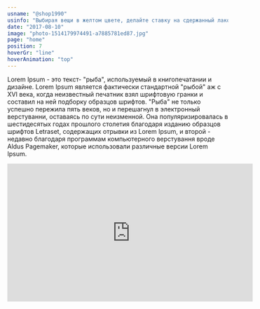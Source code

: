```yaml
---
usname: "@shop1990"
usinfo: "Выбирая вещи в желтом цвете, делайте ставку на сдержанный лаконичный дизайн без лишних деталей. Подобные модели можно увидеть в коллекциях Carolina Herrera, Oscar de la Renta, Trussardi и др."
date: "2017-08-10"
image: "photo-1514179974491-a7885781ed87.jpg"
page: "home"
position: 7
hoverGr: "line"
hoverAnimation: "top"
---
```


Lorem Ipsum - это текст- "рыба", используемый в книгопечатании и дизайне. Lorem Ipsum является фактически стандартной "рыбой" аж с XVI века, когда неизвестный печатник взял шрифтовую гранки и составил на ней подборку образцов шрифтов. "Рыба" не только успешно пережила пять веков, но и перешагнул в электронный верстуванни, оставаясь по сути неизменной. Она популяризировалась в шестидесятых годах прошлого столетия благодаря изданию образцов шрифтов Letraset, содержащих отрывки из Lorem Ipsum, и второй - недавно благодаря программам компьютерного верстування вроде Aldus Pagemaker, которые использовали различные версии Lorem Ipsum.

<iframe width="560" height="315" src="https://www.youtube.com/embed/4n0xNbfJLR8" frameborder="0" allowfullscreen></iframe>